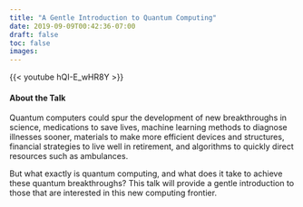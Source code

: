 ```yaml
---
title: "A Gentle Introduction to Quantum Computing"
date: 2019-09-09T00:42:36-07:00
draft: false
toc: false
images:
---
```


{{< youtube hQI-E_wHR8Y >}}

#### About the Talk
Quantum computers could spur the development of new breakthroughs in science, medications to save lives, machine learning methods to diagnose illnesses sooner, materials to make more efficient devices and structures, financial strategies to live well in retirement, and algorithms to quickly direct resources such as ambulances.

But what exactly is quantum computing, and what does it take to achieve these quantum breakthroughs? This talk will provide a gentle introduction to those that are interested in this new computing frontier.